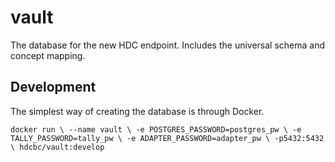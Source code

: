 # vault
The database for the new HDC endpoint. Includes the universal schema and concept mapping.

## Development

The simplest way of creating the database is through Docker.

`docker run \
 --name vault \
 -e POSTGRES_PASSWORD=postgres_pw \
 -e TALLY_PASSWORD=tally_pw \
 -e ADAPTER_PASSWORD=adapter_pw \
 -p5432:5432 \
 hdcbc/vault:develop`

